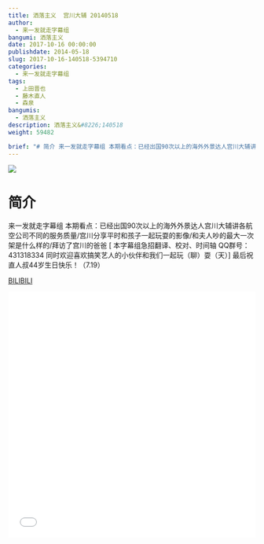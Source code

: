 ```yaml
---
title: 洒落主义  宫川大辅 20140518
author: 
  - 来一发就走字幕组
bangumi: 洒落主义
date: 2017-10-16 00:00:00
publishdate: 2014-05-18
slug: 2017-10-16-140518-5394710
categories: 
  - 来一发就走字幕组
tags: 
  - 上田晋也
  - 藤木直人
  - 森泉
bangumis: 
  - 洒落主义
description: 洒落主义&#8226;140518
weight: 59482

brief: "# 简介 来一发就走字幕组 本期看点：已经出国90次以上的海外外景达人宫川大辅讲各航空公司不同的服务质量/宫川分享平时和孩子一起玩耍的影像/和夫人吵的最大一次架是什么样的/拜访了宫川的爸爸"
---
```


![](https://i.imgur.com/RAillhG.jpg)

# 简介  
来一发就走字幕组 本期看点：已经出国90次以上的海外外景达人宫川大辅讲各航空公司不同的服务质量/宫川分享平时和孩子一起玩耍的影像/和夫人吵的最大一次架是什么样的/拜访了宫川的爸爸
[ 本字幕组急招翻译、校对、时间轴  QQ群号：431318334 同时欢迎喜欢搞笑艺人的小伙伴和我们一起玩（聊）耍（天）]
最后祝直人叔44岁生日快乐！（7.19）

  [BILIBILI](https://www.bilibili.com/video/av5394710/)


<div class="vcontainer">  <iframe class='video' src="//www.bilibili.com/blackboard/player.html?aid=5394710" width="100%" height="500" frameborder="0" allowfullscreen="allowfullscreen"></iframe></div>
